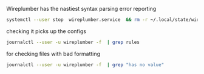 Wireplumber has the nastiest syntax parsing error reporting

``` bash
systemctl --user stop  wireplumber.service  && rm -r ~/.local/state/wireplumber && systemctl --user start wireplumber
```

checking it picks up the configs

``` bash
journalctl --user -u wireplumber -f  | grep rules
```

for checking files with bad formatting

``` bash
journalctl --user -u wireplumber -f  | grep "has no value"
```
